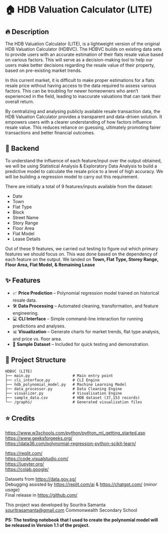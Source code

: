 # 🏠 HDB Valuation Calculator (LITE)
## 🔥 Description
The HDB Valuation Calculator (LITE), is a lightweight version of the original HDB Valuation Calculator (HDBVC). The HDBVC builds on existing data sets to provide users with an accurate estimation of their flats resale value based on various factors. This will serve as a decision-making tool to help our users make better decisions regarding the resale value of their property, based on pre-existing market trends. 

In this current market, it is difficult to make proper estimations for a flats resale price without having access to the data required to assess various factors. This can be troubling for newer homeowners who aren’t experienced in the field, leading to inaccurate valuations that can tank their overall return.

By centralizing and analysing publicly available resale transaction data, the HDB Valuation Calculator provides a transparent and data-driven solution. It empowers users with a clearer understanding of how factors influence resale value. This reduces reliance on guessing, ultimately promoting fairer transactions and better financial outcomes.

## 🔨 Backend
To understand the influence of each feature/input over the output obtained, we will be using Statistical Analysis & Exploratory Data Analysis to build a predictive model to calculate the resale price to a level of high accuracy. We will be building a regression model to carry out this requirement. 

There are initially a total of 9 features/inputs available from the dataset: 

- Date 
- Town
- Flat Type 
- Block 
- Street Name 
- Story Range 
- Floor Area 
- Flat Model 
- Lease Details

Out of these 9 features, we carried out testing to figure out which primary features we should focus on. This was done based on the dependency of each feature on the output. We landed on **Town, Flat Type, Storey Range, Floor Area, Flat Model, & Remaining Lease**

## ✨ Features
- 📈 **Price Prediction** – Polynomial regression model trained on historical resale data.
- 🛠 **Data Processing** – Automated cleaning, transformation, and feature engineering.
- 💻 **CLI Interface** – Simple command-line interaction for running predictions and analyses.
- 📊 **Visualization** – Generate charts for market trends, flat type analysis, and price vs. floor area.
- 📂 **Sample Dataset** – Included for quick testing and demonstration.

## 📂 Project Structure
```
HDBVC (LITE)
├── main.py                   # Main entry point 
├── cli_interface.py          # CLI Engine
├── hdb_polynomial_model.py   # Machine Learning Model
├── data_processor.py         # Data Cleaning Engine
├── visualizer.py             # Visualisation Engine
├── sample_data.csv           # HDB dataset (37,153 records)
└── /graphs/                  # Generated visualization files
```

## ⭐ Credits
https://www.w3schools.com/python/python_ml_getting_started.asp  
https://www.geeksforgeeks.org/  
https://data36.com/polynomial-regression-python-scikit-learn/  

https://replit.com/  
https://code.visualstudio.com/  
https://jupyter.org/  
https://colab.google/  

Datasets from https://data.gov.sg/  
Debugging assisted by https://replit.com/ai & https://chatgpt.com/ (_minor usage_)  
Final release in https://github.com/  

This project was developed by Souritra Samanta
souritrasamanta@gmail.com
Commonwealth Secondary School

**PS: The testing notebook that I used to create the polynomial model will be released in Version 1.1 of the project.**
